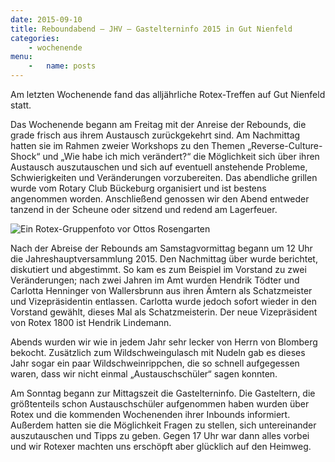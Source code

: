 ```yaml
---
date: 2015-09-10
title: Reboundabend – JHV – Gastelterninfo 2015 in Gut Nienfeld
categories:
    - wochenende
menu:
    -   name: posts
---
```

Am letzten Wochenende fand das alljährliche Rotex-Treffen auf Gut Nienfeld
statt. 

Das Wochenende begann am Freitag mit der Anreise der Rebounds, die grade frisch
aus ihrem Austausch zurückgekehrt sind. Am Nachmittag hatten sie im Rahmen
zweier Workshops zu den Themen „Reverse-Culture-Shock“ und „Wie habe ich mich
verändert?“ die Möglichkeit sich über ihren Austausch auszutauschen und sich auf
eventuell anstehende Probleme, Schwierigkeiten und Veränderungen vorzubereiten.
Das abendliche grillen wurde vom Rotary Club Bückeburg organisiert und ist
bestens angenommen worden. Anschließend genossen wir den Abend entweder tanzend
in der Scheune oder sitzend und redend am Lagerfeuer.

![Ein Rotex-Gruppenfoto vor Ottos Rosengarten](/images/2015-jhv.jpg)

Nach der Abreise der Rebounds am Samstagvormittag begann um 12 Uhr die
Jahreshauptversammlung 2015. Den Nachmittag über wurde berichtet, diskutiert und
abgestimmt. So kam es zum Beispiel im Vorstand zu zwei Veränderungen; nach zwei
Jahren im Amt wurden Hendrik Tödter und Carlotta Henninger von Wallersbrunn aus
ihren Ämtern als Schatzmeister und Vizepräsidentin entlassen. Carlotta wurde
jedoch sofort wieder in den Vorstand gewählt, dieses Mal als Schatzmeisterin.
Der neue Vizepräsident von Rotex 1800 ist Hendrik Lindemann. 

Abends wurden wir wie in jedem Jahr sehr lecker von Herrn von Blomberg bekocht.
Zusätzlich zum Wildschweingulasch mit Nudeln gab es dieses Jahr sogar ein paar
Wildschweinrippchen, die so schnell aufgegessen waren, dass wir nicht einmal
„Austauschschüler“ sagen konnten. 

Am Sonntag begann zur Mittagszeit die Gastelterninfo. Die Gasteltern, die
größtenteils schon Austauschschüler aufgenommen haben wurden über Rotex und die
kommenden Wochenenden ihrer Inbounds informiert. Außerdem hatten sie die
Möglichkeit Fragen zu stellen, sich untereinander auszutauschen und Tipps zu
geben. Gegen 17 Uhr war dann alles vorbei und wir Rotexer machten uns erschöpft
aber glücklich auf den Heimweg.
